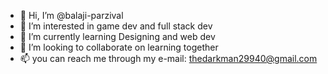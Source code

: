 - 👋 Hi, I’m @balaji-parzival
- 👀 I’m interested in game dev and full stack dev
- 🌱 I’m currently learning Designing and web dev
- 💞️ I’m looking to collaborate on learning together
- 📫 you can reach me through my e-mail: thedarkman29940@gmail.com

<!---
balaji-parzival/balaji-parzival is a ✨ special ✨ repository because its `README.md` (this file) appears on your GitHub profile.
You can click the Preview link to take a look at your changes.
--->
